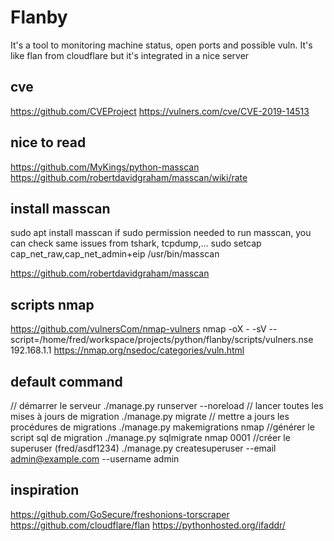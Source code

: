 # Flanby

It's a tool to monitoring machine status, open ports and possible vuln. 
It's like flan from cloudflare but it's integrated in a nice server


## cve
https://github.com/CVEProject
https://vulners.com/cve/CVE-2019-14513

## nice to read
https://github.com/MyKings/python-masscan
https://github.com/robertdavidgraham/masscan/wiki/rate

## install masscan
sudo apt install masscan
if sudo permission needed to run masscan, you can check same issues from tshark, tcpdump,...
sudo setcap cap_net_raw,cap_net_admin+eip /usr/bin/masscan

https://github.com/robertdavidgraham/masscan

## scripts nmap
https://github.com/vulnersCom/nmap-vulners
nmap -oX - -sV --script=/home/fred/workspace/projects/python/flanby/scripts/vulners.nse 192.168.1.1
https://nmap.org/nsedoc/categories/vuln.html

## default command
// démarrer le serveur
./manage.py runserver --noreload
// lancer toutes les mises à jours de migration
./manage.py migrate
// mettre a jours les procédures de migrations
./manage.py makemigrations nmap
//générer le script sql de migration
./manage.py sqlmigrate nmap 0001
//créer le superuser (fred/asdf1234)
./manage.py createsuperuser --email admin@example.com --username admin

## inspiration
https://github.com/GoSecure/freshonions-torscraper
https://github.com/cloudflare/flan
https://pythonhosted.org/ifaddr/